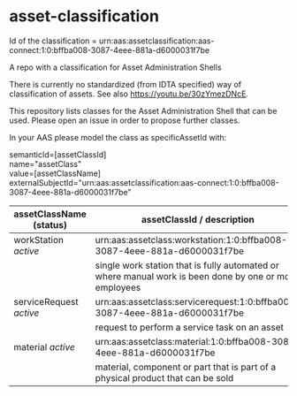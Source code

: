 # asset-classification

Id of the classification = urn:aas:assetclassification:aas-connect:1:0:bffba008-3087-4eee-881a-d6000031f7be

A repo with a classification for Asset Administration Shells

There is currently no standardized (from IDTA specified) way of classification of assets. See also https://youtu.be/30zYmezDNcE. 

This repository lists classes for the Asset Administration Shell that can be used. Please open an issue in order to propose further classes.

In your AAS please model the class as specificAssetId with: 

semanticId=[assetClassId]  
name="assetClass"  
value=[assetClassName]
externalSubjectId="urn:aas:assetclassification:aas-connect:1:0:bffba008-3087-4eee-881a-d6000031f7be"



| assetClassName (status)     | assetClassId / description                                                  | 
| --------------------------- | --------------------------------------------------------------------------- | 
| workStation *active*        | urn:aas:assetclass:workstation:1:0:bffba008-3087-4eee-881a-d6000031f7be     |
|                             |single work station that is fully automated or where manual work is been done by one or more employees    
| serviceRequest *active*     | urn:aas:assetclass:servicerequest:1:0:bffba008-3087-4eee-881a-d6000031f7be  |
|                             |request to perform a service task on an asset    
| material *active*           | urn:aas:assetclass:material:1:0:bffba008-3087-4eee-881a-d6000031f7be  |
|                             |material, component or part that is part of a physical product that can be sold 
